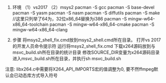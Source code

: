 1. 环境
	（1）vs2017
	（2）msys2
		pacman -S gcc
		pacman -S base-devel
		pacman -S yasm
		pacman -S nasm
		pacman -S diffutils
		pacman -S make
		//这里只列举了64为，32位x86_64替换为i386
		pacman -S mingw-w64-x86_64-toolchain
		pacman -S mingw-w64-x86_64-cmake
		pacman -S mingw-w64-x86_64-clang
		
2. 步骤
	将msys2_shell_fix.cmd放到msys2_shell.cmd所在目录。
	打开vs 2017的开发人员命令提示符
	运行将msys2_shell_fix.cmd
	下载x264源码放到与msvc_build.sh所在目录的统计目录
	修改SOURCE_DIR变量为x264源码目录
	进入msvc_build.sh所在目录，并执行sh msvc_build.sh
	
注意: libx264.c中需要将X264_API_IMPORTS宏的值调整为0, 要不然ffmpeg默认会已动态库方式导入符号

